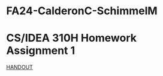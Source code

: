 # FA24-CalderonC-SchimmelM

# CS/IDEA 310H Homework Assignment 1 
[HANDOUT](https://docs.google.com/document/d/1YHGVKxKXaV6iCBZz2NBUy_Db-9UPyPt_P0MxcMnYs60/edit?usp=sharing)
